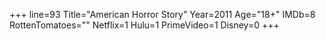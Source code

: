 +++
line=93
Title="American Horror Story"
Year=2011
Age="18+"
IMDb=8
RottenTomatoes=""
Netflix=1
Hulu=1
PrimeVideo=1
Disney=0
+++

